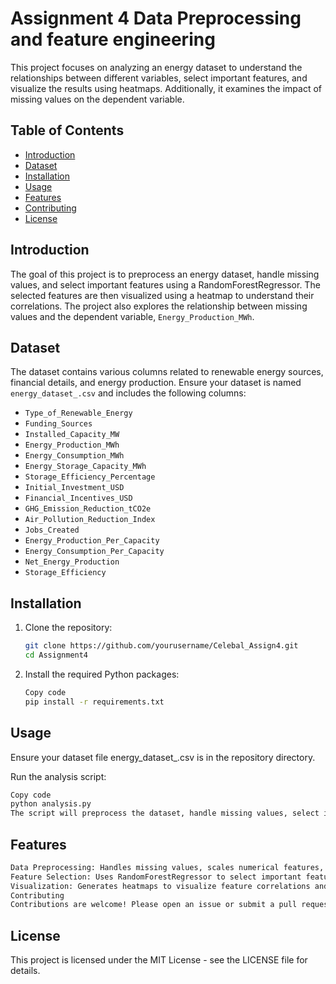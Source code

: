 # Assignment 4 Data Preprocessing and feature engineering

This project focuses on analyzing an energy dataset to understand the relationships between different variables, select important features, and visualize the results using heatmaps. Additionally, it examines the impact of missing values on the dependent variable.

## Table of Contents

- [Introduction](#introduction)
- [Dataset](#dataset)
- [Installation](#installation)
- [Usage](#usage)
- [Features](#features)
- [Contributing](#contributing)
- [License](#license)

## Introduction

The goal of this project is to preprocess an energy dataset, handle missing values, and select important features using a RandomForestRegressor. The selected features are then visualized using a heatmap to understand their correlations. The project also explores the relationship between missing values and the dependent variable, `Energy_Production_MWh`.

## Dataset

The dataset contains various columns related to renewable energy sources, financial details, and energy production. Ensure your dataset is named `energy_dataset_.csv` and includes the following columns:

- `Type_of_Renewable_Energy`
- `Funding_Sources`
- `Installed_Capacity_MW`
- `Energy_Production_MWh`
- `Energy_Consumption_MWh`
- `Energy_Storage_Capacity_MWh`
- `Storage_Efficiency_Percentage`
- `Initial_Investment_USD`
- `Financial_Incentives_USD`
- `GHG_Emission_Reduction_tCO2e`
- `Air_Pollution_Reduction_Index`
- `Jobs_Created`
- `Energy_Production_Per_Capacity`
- `Energy_Consumption_Per_Capacity`
- `Net_Energy_Production`
- `Storage_Efficiency`

## Installation

1. Clone the repository:
   ```bash
   git clone https://github.com/yourusername/Celebal_Assign4.git
   cd Assignment4
   ```
2. Install the required Python packages:
   ```bash
   Copy code
   pip install -r requirements.txt
   ```
## Usage

Ensure your dataset file energy_dataset_.csv is in the repository directory.

Run the analysis script:

```bash
Copy code
python analysis.py
The script will preprocess the dataset, handle missing values, select important features, and generate visualizations, including a heatmap showing correlations between selected features.
```

## Features
```bash
Data Preprocessing: Handles missing values, scales numerical features, and creates interaction terms.
Feature Selection: Uses RandomForestRegressor to select important features.
Visualization: Generates heatmaps to visualize feature correlations and boxplots to examine the impact of missing values on the dependent variable.
Contributing
Contributions are welcome! Please open an issue or submit a pull request for any improvements or bug fixes.
```
## License
This project is licensed under the MIT License - see the LICENSE file for details.
